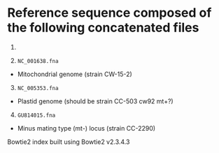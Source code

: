 # Reference sequence composed of the following concatenated files
1.

2. `NC_001638.fna`
  * Mitochondrial genome (strain CW-15-2)
3. `NC_005353.fna`
  * Plastid genome (should be strain CC-503 cw92 mt+?)
4. `GU814015.fna`
  * Minus mating type (mt-) locus (strain CC-2290)

Bowtie2 index built using Bowtie2 v2.3.4.3

